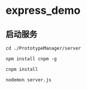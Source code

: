 # express_demo

## 启动服务

```shell
cd ./PrototypeManager/server
```

```shell
npm install cnpm -g
```

```shell
cnpm install
```

```
nodemon server.js
```


